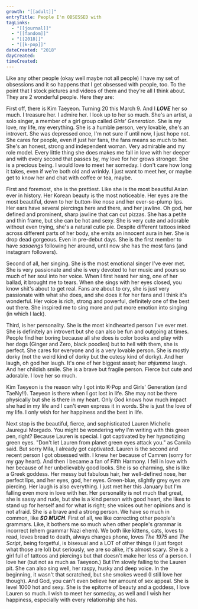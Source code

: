 ```yaml
---
growth: "[[adult]]"
entryTitle: People I'm OBSESSED with
tagLinks:
  - "[[journal]]"
  - "[[fandom]]"
  - "[[2018]]"
  - "[[k-pop]]"
dateCreated: "2018"
dayCreated:
timeCreated:
---
```

Like any other people (okay well maybe not all people) I have my set of obsessions and it so happens that I get obsessed with people, too. To the point that I stock pictures and videos of them and they're all I think about. They are 2 wonderful people. Here they are:

First off, there is Kim Taeyeon. Turning 20 this March 9. And I ***LOVE*** her so much. I treasure her. I admire her. I look up to her so much. She's an artist, a solo singer, a member of a girl group called *Girls' Generation*. She is my love, my life, my everything. She is a humble person, very lovable, she's an introvert. She was depressed once, I'm not sure if until now, I just hope not. She cares for people, even if just her fans, the fans means so much to her. She's an honest, strong and independent woman. Very admirable and my role model. Every little thing she does makes me fall in love with her deeper and with every second that passes by, my love for her grows stronger. She is a precious being. I would love to meet her someday. I don't care how long it takes, even if we're both old and wrinkly. I just want to meet her, or maybe get to know her and chat with coffee or tea, maybe. 

First and foremost, she is the prettiest. Like she is the most beautiful Asian ever in history. Her Korean beauty is the most noticeable. Her eyes are the most beautiful, down to her button-like nose and her ever-so-plump lips. Her ears have several piercings here and there, and her jawline. Oh god, her defined and prominent, sharp jawline that can cut pizzas. She has a petite and thin frame, but she can be hot and sexy. She is very cute and adorable without even trying, she's a natural cutie pie. Despite different tattoos inked across different parts of her body, she emits an innocent aura in her. She is drop dead gorgeous. Even in pre-debut days. She is the first member to have *sasaengs* following her around, until now she has the most fans (and instagram followers). 

Second of all, her singing. She is the most emotional singer I've ever met. She is very passionate and she is very devoted to her music and pours so much of her soul into her voice. When I first heard her sing, one of her ballad, it brought me to tears. When she sings with her eyes closed, you know shit's about to get real. Fans are about to cry, she is just very passionate with what she does, and she does it for her fans and I think it's wonderful. Her voice is rich, strong and powerful, definitely one of the best out there. She inspired me to sing more and put more emotion into singing (in which I lack). 

Third, is her personality. She is the most kindhearted person I've ever met. She is definitely an introvert but she can also be fun and outgoing at times. People find her boring because all she does is color books and play with her dogs (Ginger and Zero, black poodles) but to hell with them, she is perfect. She cares for everyone and is a very lovable person. She is mostly dorky (not the weird kind of dorky but the cutesy kind of dorky). And her laugh, oh god her laugh. It's one of her biggest asset; her *ahjumma* laugh. And her childish smile. She is a brave but fragile person. Fierce but cute and adorable. I love her so much.

Kim Taeyeon is the reason why I got into K-Pop and Girls' Generation (and TaeNy!!). Taeyeon is there when I got lost in life. She may not be there physically but she is there in my heart. Only God knows how much impact she had in my life and I can't even express it in words. She is just the love of my life. I only wish for her happiness and the best in life.

Next stop is the beautiful, fierce, and sophisticated Lauren Michelle Jauregui Morgado. You might be wondering why I'm writing with this green pen, right? Because Lauren is special. I got captivated by her hypnotizing green eyes. "Don't let Lauren from planet green eyes attack you." as Camila said. But sorry Mila, I already got captivated. Lauren is the second and recent person I got obsessed with. I knew her because of Camren (sorry for my gay heart). And then I became a fan of Fifth Harmony. I fell in love with her because of her unbelievably good looks. She is so charming, she is like a Greek goddess. Her messy but fabulous hair, her well-defined nose, her perfect lips, and her eyes, god, her eyes. Green-blue, slightly grey eyes are piercing. Her laugh is also everything. I just met her this January but I'm falling even more in love with her. Her personality is not much that great, she is sassy and rude, but she is a kind person with good heart, she likes to stand up for herself and for what is right; she voices out her opinions and is not afraid. She is a brave and a strong person. We have so much in common, like ***SO MUCH***. First of all, we like correcting other people's grammars. Like, it bothers me so much when other people's grammar is incorrect (ehem grammar Nazi ehem). We both like kittens, cats, loves to read, loves bread to death, always charges phone, loves *The 1975* and *The Script*, being forgetful, is bisexual and a LOT of other things (I just forgot what those are lol) but seriously, we are so alike, it's almost scary. She is a girl full of tattoos and piercings but that doesn't make her less of a person. I love her (but not as much as Taeyeon.) But I'm slowly falling to the Lauren pit. She can also sing well, her raspy, husky and deep voice. In the beginning, it wasn't that scratched, but she smokes weed (I still love her though). And God, you can't even believe her amount of sex appeal. She is level 1000 hot and sexy. She is the epitome of beauty and a goddess, I love Lauren so much. I wish to meet her someday, as well and I wish her happiness, especially with every relationship she has. 